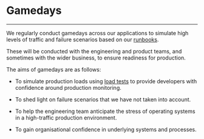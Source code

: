 # Gamedays
***

We regularly conduct gamedays across our applications to simulate high levels
of traffic and failure scenarios based on our [runbooks](runbooks.md).

These will be conducted with the engineering and product teams, and sometimes
with the wider business, to ensure readiness for production.

The aims of gamedays are as follows:

- To simulate production loads using [load tests](load-testing.md) to provide
  developers with confidence around production monitoring.

- To shed light on failure scenarios that we have not taken into account.

- To help the engineering team anticipate the stress of operating systems in a
  high-traffic production environment.

- To gain organisational confidence in underlying systems and processes.
